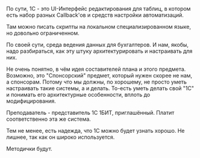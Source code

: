 По сути, 1С - это UI-Интерфейс редактирования для таблиц, в котором есть набор разных Callback'ов и средств настройки автоматизаций.

Там можно писать скрипты на локальном специализированном языке, но довольно ограниченном.

По своей сути, среда ведения данных для бухгалтеров. И нам, якобы, надо разбираться, как эту штуку архитектурировать и настраивать для них.

Не очень понятно, в чём идея составителей плана и этого предмета. Возможно, это "Спонсорский" предмет, который нужен скорее не нам, а спонсорам.
Потому что мы должны, по хорошему, не просто уметь настраивать такие системы, а и делать. То-есть уметь делать свой "1C" и понимать его архитектурные особенности, вплоть до модифицирования.

Преподаватель - представитель 1С 1БИТ, приглашённый. Платит соответственно эта же система.

Тем не менее, есть надежда, что 1С можно будет узнать хорошо. Не лишнее, так как он широко используется.

Методички будут.